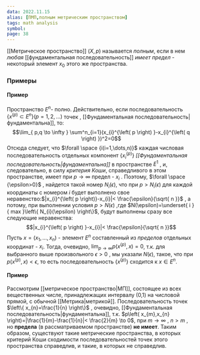 ```yaml
---
data: 2022.11.15
alias: [ПМП,полным метрическим пространством]
tags: math analysis
symbol:
page: 38
---
```

[[Метрическое пространство]] $\left( X,p \right)$ называется *полным*, если в нем *любая* [[фундаментальная последовательность]] *имеет предел* - некоторый элемент $x_{0}$ этого же пространства.


### Примеры
#### Пример
Пространство  $E^n$- полно.
Действительно, если последовательность $\left\{ x^{\left( p \right)}\subset E^n \right\}(p=1,2,\dots)$ точек  , [[Фундаментальная последовательность|фундаментальна]], то:
$$\lim_{ p,q \to \infty } \sum^n_{i=1}(x_{i}^{\left( p \right) }-x_{i}^{\left( q \right) })^2=0$$
Отсюда следует, что $\forall \space {i(i=1,\dots,n)}$  каждая числовая последовательность отдельных компонент $\left\{ x_{i}^{\left( p \right)} \right\}$ *[[Фундаментальная последовательность|фундаментальна]]* в пространстве $E^1$ , и, следовательно, в силу *критерия Коши*, справедливого в этом пространстве, имеет при $p\to \infty$  предел - $x_{i}$ .
Поэтому, $\forall \space {\epsilon>0}$ , найдется такой номер $N_{i}(\epsilon)$, что при $p>N_{i}(\epsilon)$ для каждой координаты с номером $i$ будет выполнено свое неравенство:$|x_{i}^{\left( p \right)}-x_{i}|< \frac{\epsilon}{\sqrt{ n }}$ , а потому, при выполнении условия $p>N(\epsilon)$ ,где $N(\epsilon)=\underset{ i }{ max }\left\{ N_{i}(\epsilon) \right\}$, будут выполнены сразу все следующие неравенства:
$$|x_{i}^{\left( p \right) }-x_{i}|< \frac{\epsilon}{\sqrt{ n }}$$
Пусть $x=\left( x_{1},\dots,x_{n} \right)$ - элемент $E^n$  составленный из *пределов* отдельных координат - $x_{i}$.
Тогда, очевидно, $\lim_{ p \to \infty }p\left( x^{\left( p \right)},x \right)=0$, т.к. для выбранного выше произвольного $\epsilon>0$ , мы указали $N\left( \epsilon \right)$, такое, что при $p\left( x^{\left( p \right)},x \right)<\epsilon$, то есть последовательность $\left\{ x^{\left( p \right)} \right\}$ сходится к $x \in{ E^n}$. 

#### Пример
Рассмотрим [[метрическое пространство|МП]], состоящее из всех вещественных числе, принадлежащих интервалу (0,1) на числовой прямой, с обычной [[Метрика|метрикой]].
Последовательность точек $\left\{ x_{n}=\frac{1}{n} \right\}$ , очевидно, [[Фундаментальная последовательность|фундаментальна]], т.к. $p\left( x_{m},x_{n} \right)=|\frac{1}{m}-\frac{1}{n}|< \frac{2}{m} \to 0$, при $m \to \infty$ , $n>m$ , но **предела** (в рассматриваемом пространстве) **не имеет**.
Таким образом, существуют такие метрические пространства, в которых критерий Коши сходимости последовательностей точек этого пространства справедлив, и такие, в которых не справедлив.